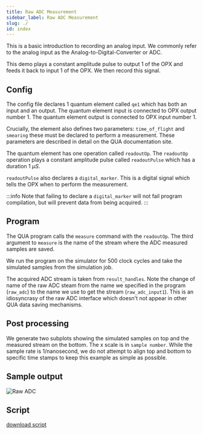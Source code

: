 ```yaml
---
title: Raw ADC Measurement
sidebar_label: Raw ADC Measurement
slug: ./
id: index
---
```


This is a basic introduction to recording an analog input. We
commonly refer to the analog input as the Analog-to-Digital-Converter or ADC. 

This demo plays a constant amplitude pulse to output 1 
of the OPX and feeds it back to input 1 of the OPX. We then record this signal.  

## Config

The config file declares 1 quantum element called `qe1` which has 
both an input and an output. The quantum element input is connected
to OPX output number 1. The quantum element output is connected to 
OPX input number 1.

Crucially, the element also defines two parameters: `time_of_flight` and
`smearing` these must be declared to perform a measurement. 
These parameters are described in detail on the QUA documentation site. 

The quantum element has one operation called `readoutOp`.
The `readoutOp` operation plays a constant amplitude pulse
called `readoutPulse` which has a duration 1 $\mu S$.

`readoutPulse` also declares a `digital_marker`. This is 
a digital signal which tells the OPX when to perform the measurement.

:::info
Note that failing to declare a `digital_marker` will not fail program compilation, 
but will prevent data from being acquired.
::: 

## Program 

The QUA program calls the `measure` command with the `readoutOp`.
The third argument to `measure` is the name of the stream where the ADC
measured samples are saved. 

We run the program on the simulator for 500 clock cycles and 
take the simulated samples from the simulation job.

The acquired ADC stream is taken from `result_handles`. 
Note the change of name of the raw ADC steam from the name 
we specified in the program (`raw_adc`) to the name we use to 
get the stream (`raw_adc_input1`). This is an idiosyncrasy of the
raw ADC interface which doesn't not appear in other QUA data saving 
mechanisms.
   
## Post processing

We generate two subplots showing the simulated samples on top
and the measured stream on the bottom. 
The x scale is in `sample number`. While the sample rate
is 1/nanosecond, we do not attempt to align top and bottom to 
specific time stamps to keep this example as simple as possible.
   

## Sample output

![Raw ADC](raw_adc.png "Raw ADC")

## Script

[download script](raw_adc_intro.py)
